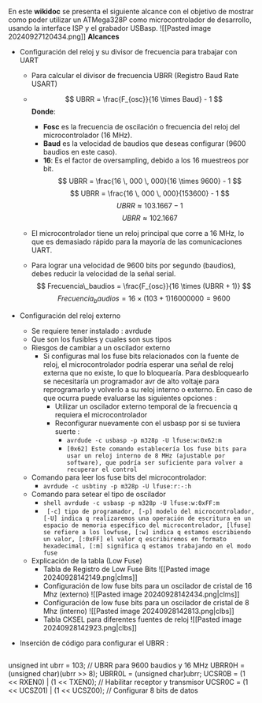 En este **wikidoc** se presenta el siguiente alcance con el objetivo de mostrar como poder utilizar un ATMega328P como microcontrolador de desarrollo, usando la interface ISP y el grabador USBasp.
	![[Pasted image 20240927120434.png]]
**Alcances**
- Configuración del reloj y su divisor de frecuencia para trabajar con UART
	- Para calcular el divisor de frecuencia UBRR (Registro Baud Rate USART)
	- 
		$$
		UBRR = \frac{F_{osc}}{16 \times Baud} - 1
		$$
		**Donde**:
		- **Fosc**​ es la frecuencia de oscilación o frecuencia del reloj del microcontrolador (16 MHz).
		- **Baud** es la velocidad de baudios que deseas configurar (9600 baudios en este caso).
		- **16**: Es el factor de oversampling, debido a los 16 muestreos por bit.
		$$
		UBRR = \frac{16 \, 000 \, 000}{16 \times 9600} - 1
		$$
		$$
		UBRR = \frac{16 \, 000 \, 000}{153600} - 1
		$$
		$$ 
		UBRR \approx 103.1667 - 1
		$$
		$$ 
		UBRR \approx 102.1667
		$$

	- El microcontrolador tiene un reloj principal que corre a 16 MHz, lo que es demasiado rápido para la mayoría de las comunicaciones UART.
	- Para lograr una velocidad de 9600 bits por segundo (baudios), debes reducir la velocidad de la señal serial.
$$
	Frecuencia\_baudios = \frac{F_{osc}}{16 \times (UBRR + 1)}
$$
			$$
				Frecuencia_baudios=16×(103+1)16000000​=9600​​
		$$
- Configuración del reloj externo
	- Se requiere tener instalado : avrdude
	- Que son los fusibles y cuales son sus tipos
	- Riesgos de cambiar a un oscilador externo
		- Si configuras mal los fuse bits relacionados con la fuente de reloj, el microcontrolador podría esperar una señal de reloj externa que no existe, lo que lo bloquearía. Para desbloquearlo se necesitaría un programador avr de alto voltaje para reprogramarlo y volverlo a su reloj interno o externo. En caso de que ocurra puede evaluarse las siguientes opciones : 
			- Utilizar un oscilador externo temporal de la frecuencia q requiera el microcontrolador
			- Reconfigurar nuevamente con el usbasp por si se tuviera suerte :
				- ``` avrdude -c usbasp -p m328p -U lfuse:w:0x62:m ```
				- ``` [0x62] Este comando establecería los fuse bits para usar un reloj interno de 8 MHz (ajustable por software), que podría ser suficiente para volver a recuperar el control ```
	- Comando para leer los fuse bits del microcontrolador:
		- ``` avrdude -c usbtiny -p m328p -U lfuse:r:-:h ```
	- Comando para setear el tipo de oscilador
		- ```shell avrdude -c usbasp -p m328p -U lfuse:w:0xFF:m ```
		- ``` [-c] tipo de programador, [-p] modelo del microcontrolador, [-U] indica q realizaremos una operación de escritura en un espacio de memoria específico del microcontrolador, [lfuse] se refiere a los lowfuse, [:w] indica q estamos escribiendo un valor, [:0xFF] el valor q escribiremos en formato hexadecimal, [:m] significa q estamos trabajando en el modo fuse```
	- Explicación de la tabla (Low Fuse)
		- Tabla de Registro de Low Fuse Bits ![[Pasted image 20240928142149.png|clms]]
		- Configuración de low fuse bits para un oscilador de cristal de 16 Mhz (externo) ![[Pasted image 20240928142434.png|clms]]
		- Configuración de low fuse bits para un oscilador de cristal de 8 Mhz (interno) ![[Pasted image 20240928142813.png|clbs]]
		- Tabla CKSEL para diferentes fuentes de reloj ![[Pasted image 20240928142923.png|clbs]]
	  
- Inserción de código para configurar el UBRR : 
	```c
unsigned int ubrr = 103;  // UBRR para 9600 baudios y 16 MHz
UBRR0H = (unsigned char)(ubrr >> 8);
UBRR0L = (unsigned char)ubrr;
UCSR0B = (1 << RXEN0) | (1 << TXEN0);  // Habilitar receptor y transmisor
UCSR0C = (1 << UCSZ01) | (1 << UCSZ00);  // Configurar 8 bits de datos
```
